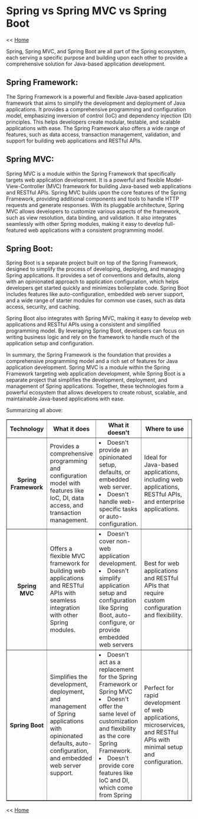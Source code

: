 # Spring vs Spring MVC vs Spring Boot

<< [Home](README.md)

Spring, Spring MVC, and Spring Boot are all part of the Spring ecosystem, each serving a specific purpose and building upon each other to provide a comprehensive solution for Java-based application development.

## Spring Framework: 
The Spring Framework is a powerful and flexible Java-based application framework that aims to simplify the development and deployment of Java applications. It provides a comprehensive programming and configuration model, emphasizing inversion of control (IoC) and dependency injection (DI) principles. This helps developers create modular, testable, and scalable applications with ease. The Spring Framework also offers a wide range of features, such as data access, transaction management, validation, and support for building web applications and RESTful APIs.

## Spring MVC: 
Spring MVC is a module within the Spring Framework that specifically targets web application development. It is a powerful and flexible Model-View-Controller (MVC) framework for building Java-based web applications and RESTful APIs. Spring MVC builds upon the core features of the Spring Framework, providing additional components and tools to handle HTTP requests and generate responses. With its pluggable architecture, Spring MVC allows developers to customize various aspects of the framework, such as view resolution, data binding, and validation. It also integrates seamlessly with other Spring modules, making it easy to develop full-featured web applications with a consistent programming model.

## Spring Boot: 
Spring Boot is a separate project built on top of the Spring Framework, designed to simplify the process of developing, deploying, and managing Spring applications. It provides a set of conventions and defaults, along with an opinionated approach to application configuration, which helps developers get started quickly and minimizes boilerplate code. Spring Boot includes features like auto-configuration, embedded web server support, and a wide range of starter modules for common use cases, such as data access, security, and caching.

Spring Boot also integrates with Spring MVC, making it easy to develop web applications and RESTful APIs using a consistent and simplified programming model. By leveraging Spring Boot, developers can focus on writing business logic and rely on the framework to handle much of the application setup and configuration.

In summary, the Spring Framework is the foundation that provides a comprehensive programming model and a rich set of features for Java application development. Spring MVC is a module within the Spring Framework targeting web application development, while Spring Boot is a separate project that simplifies the development, deployment, and management of Spring applications. Together, these technologies form a powerful ecosystem that allows developers to create robust, scalable, and maintainable Java-based applications with ease.

Summarizing all above:
<table border="1">
    <tr>
        <th>Technology</th>
        <th>What it does</th>
        <th>What it doesn't</th>
        <th>Where to use</th>
        <th>Learning curve</th>
    </tr>
    <tr>
        <th>Spring Framework</th>
        <td>Provides a comprehensive programming and configuration model with features like IoC, DI, data access, and transaction management.</td>
        <td>
<li>Doesn't provide an opinionated setup, defaults, or embedded web server.</li>
<li>Doesn't handle web-specific tasks or auto-configuration.
</li></td>
        <td>Ideal for Java-based applications, including web applications, RESTful APIs, and enterprise applications.</td>
        <td>Moderate, depending on prior Java experience and understanding of core concepts.</td>
    </tr>
    <tr>
        <th>Spring MVC</th>
        <td>Offers a flexible MVC framework for building web applications and RESTful APIs with seamless integration with other Spring modules.</td>
        <td>
            <li>Doesn't cover non-web application development.</li>
            <li>Doesn't simplify application setup and configuration like Spring Boot, auto-configure, or provide embedded web servers</li>
        </td>
        <td>Best for web applications and RESTful APIs that require custom configuration and flexibility.</td>
        <td>Moderate to high, depending on familiarity with the Spring Framework and web development concepts.</td>
    </tr>
    <tr>
        <th>Spring Boot</th>
        <td>Simplifies the development, deployment, and management of Spring applications with opinionated defaults, auto-configuration, and embedded web server support.</td>
        <td>
            <li>Doesn't act as a replacement for the Spring Framework or Spring MVC</li>
            <li>Doesn't offer the same level of customization and flexibility as the core Spring Framework.</li>
            <li>Doesn't provide core features like IoC and DI, which come from Spring</li>
        </td>
        <td>Perfect for rapid development of web applications, microservices, and RESTful APIs with minimal setup and configuration.</td>
        <td>Relatively low, due to the simplified setup and conventions; however, it's beneficial to have some background in Spring Framework.</td>
    </tr>
</table>

<< [Home](README.md)